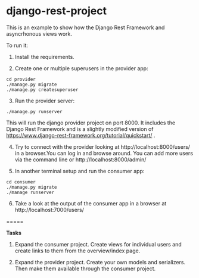 # django-rest-project

This is an example to show how the Django Rest Framework and asyncrhonous views work.

To run it:

1. Install the requirements.

2. Create one or multiple superusers in the provider app:

```
cd provider
./manage.py migrate
./manage.py createsuperuser
```

3. Run the provider server:

```
./manage.py runserver
```

This will run the django provider project on port 8000. It includes the Django Rest Framework and is a slightly modified version of https://www.django-rest-framework.org/tutorial/quickstart/ .

4. Try to connect with the provider looking at http://localhost:8000/users/ in a browser.You can log in and browse around. You can add more users via the command line or http://localhost:8000/admin/

5. In another terminal setup and run the consumer app:

```
cd consumer
./manage.py migrate
./manage runserver
```

6. Take a look at the output of the consumer app in a browser at http://localhost:7000/users/

=====

**Tasks**

1. Expand the consumer project. Create views for individual users and create links to them from the overview/index page.

2. Expand the provider project. Create your own models and serializers. Then make them available through the consumer project.
